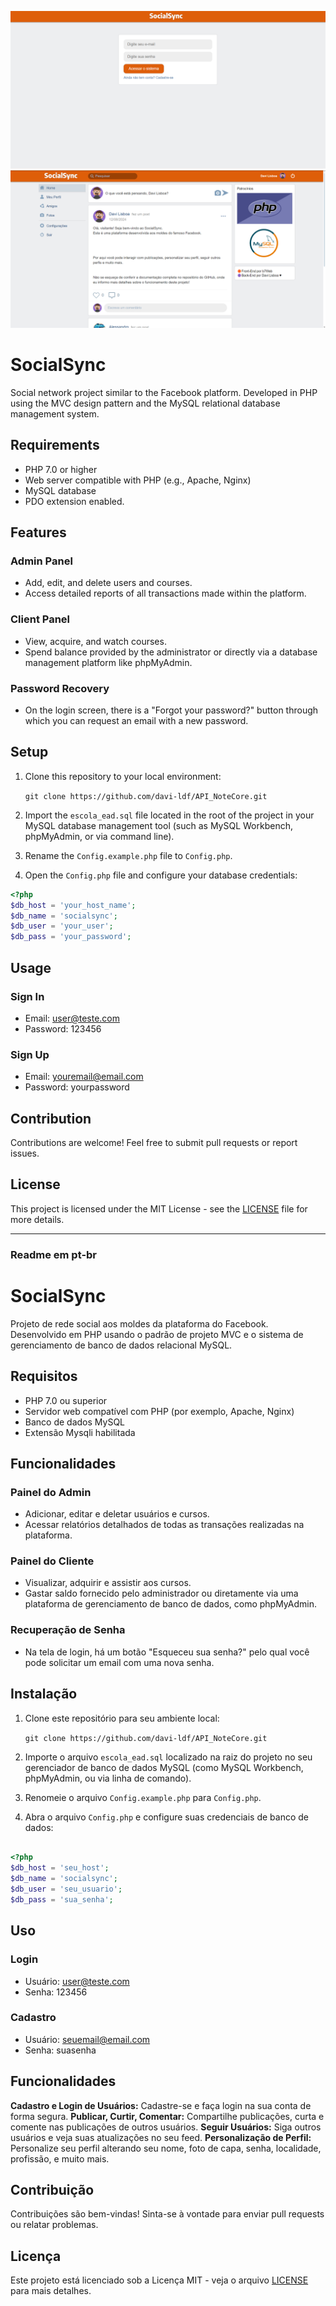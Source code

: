 ![Tela Login](public/assets/images/telaLogin.png)
![Tela Login](public/assets/images/telaHome.png)

# SocialSync
 Social network project similar to the Facebook platform. Developed in PHP using the MVC design pattern and the MySQL relational database management system. 

## Requirements

- PHP 7.0 or higher
- Web server compatible with PHP (e.g., Apache, Nginx)
- MySQL database
- PDO extension enabled.

## Features
### Admin Panel
- Add, edit, and delete users and courses.
- Access detailed reports of all transactions made within the platform.

### Client Panel
- View, acquire, and watch courses.
- Spend balance provided by the administrator or directly via a database management platform like phpMyAdmin.

### Password Recovery
- On the login screen, there is a "Forgot your password?" button through which you can request an email with a new password.


## Setup

1. Clone this repository to your local environment:

    `git clone https://github.com/davi-ldf/API_NoteCore.git`


2. Import the `escola_ead.sql` file located in the root of the project in your MySQL database management tool (such as MySQL Workbench, phpMyAdmin, or via command line).

3. Rename the `Config.example.php` file to `Config.php`.

4. Open the `Config.php` file and configure your database credentials:

```php
<?php
$db_host = 'your_host_name';
$db_name = 'socialsync';
$db_user = 'your_user';
$db_pass = 'your_password';

```

## Usage

### Sign In
- Email: user@teste.com
- Password: 123456
  
### Sign Up
- Email: youremail@email.com
- Password: yourpassword
  

## Contribution

Contributions are welcome! Feel free to submit pull requests or report issues.

## License

This project is licensed under the MIT License - see the [LICENSE](LICENSE) file for more details.


____________________________________________________________________________________________________________________________________________________________________________________________________________________

### Readme em pt-br

# SocialSync

Projeto de rede social aos moldes da plataforma do Facebook. Desenvolvido em PHP usando o padrão de projeto MVC e o sistema de gerenciamento de banco de dados relacional MySQL.

## Requisitos
- PHP 7.0 ou superior
- Servidor web compatível com PHP (por exemplo, Apache, Nginx)
- Banco de dados MySQL
- Extensão Mysqli habilitada


## Funcionalidades

### Painel do Admin
- Adicionar, editar e deletar usuários e cursos.
- Acessar relatórios detalhados de todas as transações realizadas na plataforma.

### Painel do Cliente
- Visualizar, adquirir e assistir aos cursos.
- Gastar saldo fornecido pelo administrador ou diretamente via uma plataforma de gerenciamento de banco de dados, como phpMyAdmin.

### Recuperação de Senha
- Na tela de login, há um botão "Esqueceu sua senha?" pelo qual você pode solicitar um email com uma nova senha.


## Instalação
1. Clone este repositório para seu ambiente local:

    `git clone https://github.com/davi-ldf/API_NoteCore.git`


2. Importe o arquivo `escola_ead.sql` localizado na raiz do projeto no seu gerenciador de banco de dados MySQL (como MySQL Workbench, phpMyAdmin, ou via linha de comando).

3. Renomeie o arquivo `Config.example.php` para `Config.php`.

4. Abra o arquivo `Config.php` e configure suas credenciais de banco de dados:

```php

<?php
$db_host = 'seu_host';
$db_name = 'socialsync';
$db_user = 'seu_usuario';
$db_pass = 'sua_senha';

```

## Uso

### Login
- Usuário: user@teste.com
- Senha: 123456

### Cadastro
- Usuário: seuemail@email.com
- Senha: suasenha

## Funcionalidades
**Cadastro e Login de Usuários:** Cadastre-se e faça login na sua conta de forma segura.
**Publicar, Curtir, Comentar:** Compartilhe publicações, curta e comente nas publicações de outros usuários.
**Seguir Usuários:** Siga outros usuários e veja suas atualizações no seu feed.
**Personalização de Perfil:** Personalize seu perfil alterando seu nome, foto de capa, senha, localidade, profissão, e muito mais.




## Contribuição
Contribuições são bem-vindas! Sinta-se à vontade para enviar pull requests ou relatar problemas.

## Licença
Este projeto está licenciado sob a Licença MIT - veja o arquivo [LICENSE](LICENSE) para mais detalhes.
